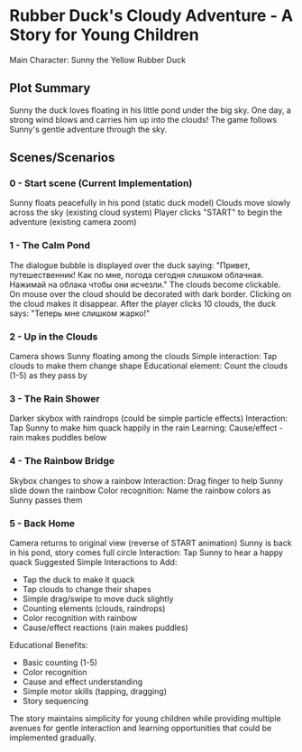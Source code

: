 # Rubber Duck's Cloudy Adventure - A Story for Young Children

Main Character: Sunny the Yellow Rubber Duck

## Plot Summary

Sunny the duck loves floating in his little pond under the big sky. One day, a strong wind blows and carries him up into the clouds! The game follows Sunny's gentle adventure through the sky.

## Scenes/Scenarios

### 0 - Start scene (Current Implementation)

Sunny floats peacefully in his pond (static duck model)
Clouds move slowly across the sky (existing cloud system)
Player clicks "START" to begin the adventure (existing camera zoom)

### 1 - The Calm Pond

The dialogue bubble is displayed over the duck saying: "Привет, путешественник! Как по мне, погода сегодня слишком облачная. Нажимай на облака чтобы они исчезли."
The clouds become clickable. On mouse over the cloud should be decorated with dark border. Clicking on the cloud makes it disappear. After the player clicks 10 clouds, the duck says: "Теперь мне слишком жарко!"

### 2 - Up in the Clouds

Camera shows Sunny floating among the clouds
Simple interaction: Tap clouds to make them change shape
Educational element: Count the clouds (1-5) as they pass by

### 3 - The Rain Shower

Darker skybox with raindrops (could be simple particle effects)
Interaction: Tap Sunny to make him quack happily in the rain
Learning: Cause/effect - rain makes puddles below

### 4 - The Rainbow Bridge

Skybox changes to show a rainbow
Interaction: Drag finger to help Sunny slide down the rainbow
Color recognition: Name the rainbow colors as Sunny passes them

### 5 - Back Home

Camera returns to original view (reverse of START animation)
Sunny is back in his pond, story comes full circle
Interaction: Tap Sunny to hear a happy quack
Suggested Simple Interactions to Add:

- Tap the duck to make it quack
- Tap clouds to change their shapes
- Simple drag/swipe to move duck slightly
- Counting elements (clouds, raindrops)
- Color recognition with rainbow
- Cause/effect reactions (rain makes puddles)

Educational Benefits:

- Basic counting (1-5)
- Color recognition
- Cause and effect understanding
- Simple motor skills (tapping, dragging)
- Story sequencing

The story maintains simplicity for young children while providing multiple avenues for gentle interaction and learning opportunities that could be implemented gradually.
